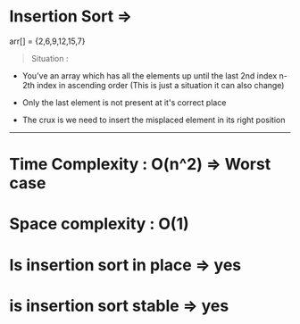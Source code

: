 # Insertion Sort => 

arr[] = {2,6,9,12,15,7}

> Situation : 

- You've an array which has all the elements up until the last 2nd index n-2th index in ascending order (This is just a situation it can also change)
- Only the last element is not present at it's correct place


- The crux is we need to insert the misplaced element in its right position
---------------------------------------------------------------------------------------------------------------------------------------------------

# Time Complexity : O(n^2) => Worst case

# Space complexity : O(1) 

# Is insertion sort in place => yes

# is insertion sort stable => yes